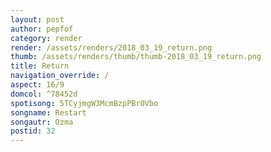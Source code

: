 ```yaml
---
layout: post
author: pepfof
category: render
render: /assets/renders/2018_03_19_return.png
thumb: /assets/renders/thumb/thumb-2018_03_19_return.png
title: Return
navigation_override: /
aspect: 16/9
domcol: ^78452d
spotisong: 5TCyjmgW3McmBzpPBr0Vbo
songname: Restart
songautr: Ozma
postid: 32
---
```


<!--USER BEGIN 1-->

<!--USER END 1-->

<!--more-->
<!--USER BEGIN 2-->

<!--USER END 2-->

